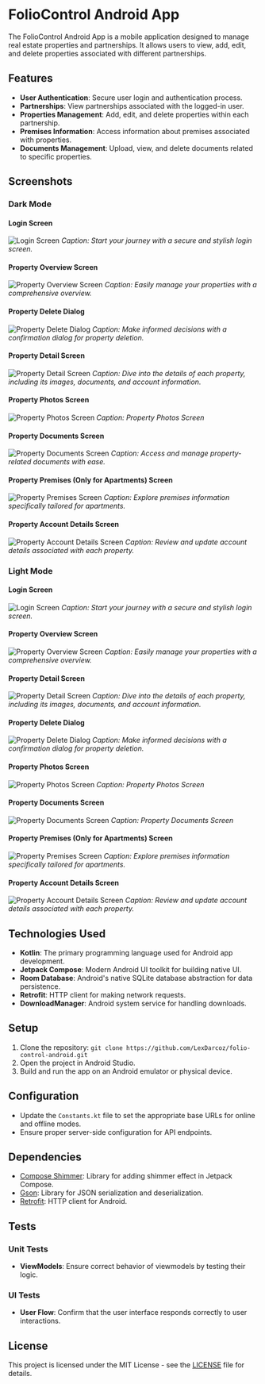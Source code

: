 # FolioControl Android App

The FolioControl Android App is a mobile application designed to manage real estate properties and
partnerships. It allows users to view, add, edit, and delete properties associated with different
partnerships.

## Features

- **User Authentication**: Secure user login and authentication process.
- **Partnerships**: View partnerships associated with the logged-in user.
- **Properties Management**: Add, edit, and delete properties within each partnership.
- **Premises Information**: Access information about premises associated with properties.
- **Documents Management**: Upload, view, and delete documents related to specific properties.

## Screenshots

### Dark Mode

#### Login Screen
![Login Screen](screenshots/Screenshot%202023-12-31%20010937.png)
*Caption: Start your journey with a secure and stylish login screen.*

#### Property Overview Screen
![Property Overview Screen](screenshots/Screenshot%202023-12-31%20011056.png)
*Caption: Easily manage your properties with a comprehensive overview.*

#### Property Delete Dialog
![Property Delete Dialog](screenshots/Screenshot%202023-12-31%20011158.png)
*Caption: Make informed decisions with a confirmation dialog for property deletion.*

#### Property Detail Screen
![Property Detail Screen](screenshots/Screenshot%202023-12-31%20011256.png)
*Caption: Dive into the details of each property, including its images, documents, and account information.*

#### Property Photos Screen
![Property Photos Screen](screenshots/Screenshot%202023-12-31%20011350.png)
*Caption: Property Photos Screen*

#### Property Documents Screen
![Property Documents Screen](screenshots/Screenshot%202023-12-31%20011626.png)
*Caption: Access and manage property-related documents with ease.*

#### Property Premises (Only for Apartments) Screen
![Property Premises Screen](screenshots/Screenshot%202023-12-31%20011719.png)
*Caption: Explore premises information specifically tailored for apartments.*

#### Property Account Details Screen
![Property Account Details Screen](screenshots/Screenshot%202023-12-31%20011550.png)
*Caption: Review and update account details associated with each property.*

### Light Mode

#### Login Screen
![Login Screen](screenshots/Screenshot%202023-12-31%20011851.png)
*Caption: Start your journey with a secure and stylish login screen.*

#### Property Overview Screen
![Property Overview Screen](screenshots/Screenshot%202023-12-31%20011752.png)
*Caption: Easily manage your properties with a comprehensive overview.*

#### Property Detail Screen
![Property Detail Screen](screenshots/Screenshot%202023-12-31%20011922.png)
*Caption: Dive into the details of each property, including its images, documents, and account information.*

#### Property Delete Dialog
![Property Delete Dialog](screenshots/Screenshot%202023-12-31%20012152.png)
*Caption: Make informed decisions with a confirmation dialog for property deletion.*

#### Property Photos Screen
![Property Photos Screen](screenshots/Screenshot%202023-12-31%20011949.png)
*Caption: Property Photos Screen*

#### Property Documents Screen
![Property Documents Screen](screenshots/Screenshot%202023-12-31%20012036.png)
*Caption: Property Documents Screen*

#### Property Premises (Only for Apartments) Screen
![Property Premises Screen](screenshots/Screenshot%202023-12-31%20012108.png)
*Caption: Explore premises information specifically tailored for apartments.*

#### Property Account Details Screen
![Property Account Details Screen](screenshots/Screenshot%202023-12-31%20012130.png)
*Caption: Review and update account details associated with each property.*

## Technologies Used

- **Kotlin**: The primary programming language used for Android app development.
- **Jetpack Compose**: Modern Android UI toolkit for building native UI.
- **Room Database**: Android's native SQLite database abstraction for data persistence.
- **Retrofit**: HTTP client for making network requests.
- **DownloadManager**: Android system service for handling downloads.

## Setup

1. Clone the repository: `git clone https://github.com/LexDarcoz/folio-control-android.git`
2. Open the project in Android Studio.
3. Build and run the app on an Android emulator or physical device.

## Configuration

- Update the `Constants.kt` file to set the appropriate base URLs for online and offline modes.
- Ensure proper server-side configuration for API endpoints.

## Dependencies

- [Compose Shimmer](https://github.com/marcinmoskala/compose-shimmer): Library for adding shimmer
  effect in Jetpack Compose.
- [Gson](https://github.com/google/gson): Library for JSON serialization and deserialization.
- [Retrofit](https://github.com/square/retrofit): HTTP client for Android.

## Tests

### Unit Tests

- **ViewModels**: Ensure correct behavior of viewmodels by testing their logic.

### UI Tests

- **User Flow**: Confirm that the user interface responds correctly to user interactions.

## License

This project is licensed under the MIT License - see the [LICENSE](LICENSE) file for details.



